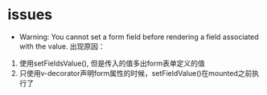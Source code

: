 # issues
- Warning: You cannot set a form field before rendering a field associated with the value.
出现原因：
1. 使用setFieldsValue(), 但是传入的值多出form表单定义的值
2. 只使用v-decorator声明form属性的时候，setFieldValue()在mounted之前执行了
